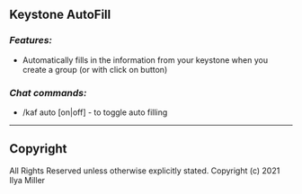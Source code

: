 ## Keystone AutoFill

### ***Features:***
- Automatically fills in the information from your keystone when you create a group (or with click on button)

### ***Chat commands:***
- /kaf auto [on|off] - to toggle auto filling
---

## Copyright

All Rights Reserved unless otherwise explicitly stated.
Copyright (c) 2021 Ilya Miller